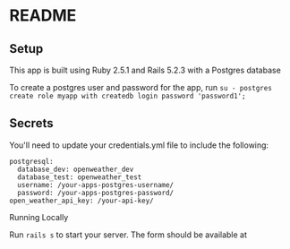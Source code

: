 # README

## Setup
This app is built using Ruby 2.5.1 and Rails 5.2.3 with a Postgres database

To create a postgres user and password for the app, run 
`su - postgres`
`create role myapp with createdb login password 'password1';`


## Secrets
You'll need to update your credentials.yml file to include the following:

```
postgresql:
  database_dev: openweather_dev
  database_test: openweather_test
  username: /your-apps-postgres-username/
  password: /your-apps-postgres-password/
open_weather_api_key: /your-api-key/
```


Running Locally

Run `rails s` to start your server.  The form should be available at 
